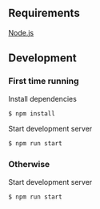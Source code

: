 ## Requirements

[Node.js](https://nodejs.org/en/) 

## Development

### First time running

Install dependencies
```bash
$ npm install
```

Start development server
```bash
$ npm run start
```
### Otherwise

Start development server
```bash
$ npm run start
```
